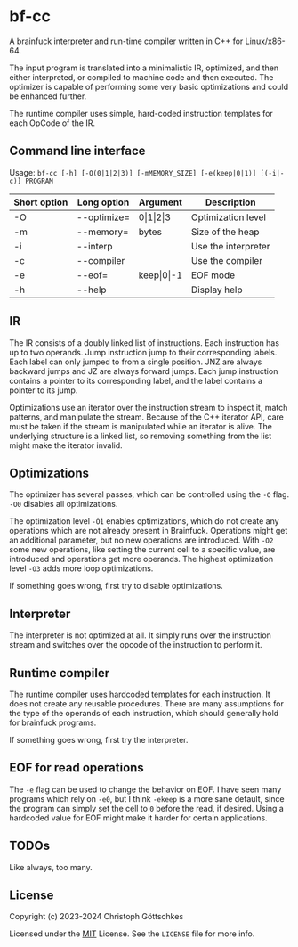 # bf-cc

A brainfuck interpreter and run-time compiler written in C++ for Linux/x86-64.

The input program is translated into a minimalistic IR, optimized, and then
either interpreted, or compiled to machine code and then executed.
The optimizer is capable of performing some very basic optimizations and
could be enhanced further.

The runtime compiler uses simple, hard-coded instruction templates for each
OpCode of the IR.

## Command line interface

Usage: `bf-cc [-h] [-O(0|1|2|3)] [-mMEMORY_SIZE] [-e(keep|0|1)] [(-i|-c)] PROGRAM`

| Short option | Long option | Argument    | Description         |
|--------------|-------------|-------------|---------------------|
| -O           | --optimize= | 0\|1\|2\|3  | Optimization level  |
| -m           | --memory=   | bytes       | Size of the heap    |
| -i           | --interp    |             | Use the interpreter |
| -c           | --compiler  |             | Use the compiler    |
| -e           | --eof=      | keep\|0\|-1 | EOF mode            |
| -h           | --help      |             | Display help        |

## IR

The IR consists of a doubly linked list of instructions.  Each instruction has
up to two operands.  Jump instruction jump to their corresponding labels.  Each
label can only jumped to from a single position.  JNZ are always backward jumps
and JZ are always forward jumps.  Each jump instruction contains a pointer to
its corresponding label, and the label contains a pointer to its jump.

Optimizations use an iterator over the instruction stream to inspect it, match
patterns, and manipulate the stream.  Because of the C++ iterator API, care must
be taken if the stream is manipulated while an iterator is alive.  The underlying
structure is a linked list, so removing something from the list might make the
iterator invalid.

## Optimizations

The optimizer has several passes, which can be controlled using the `-O` flag.
`-O0` disables all optimizations.

The optimization level `-O1` enables optimizations, which do not create any 
operations which are not already present in Brainfuck.  Operations might get 
an additional parameter, but no new operations are introduced.  With `-O2` 
some new operations, like setting the current cell to a specific value, are 
introduced and operations get more operands. The highest optimization level
`-O3` adds more loop optimizations.

If something goes wrong, first try to disable optimizations.

## Interpreter

The interpreter is not optimized at all. It simply runs over the instruction 
stream and switches over the opcode of the instruction to perform it.

## Runtime compiler

The runtime compiler uses hardcoded templates for each instruction.  It does not
create any reusable procedures.  There are many assumptions for the type of the
operands of each instruction, which should generally hold for brainfuck programs.

If something goes wrong, first try the interpreter.

## EOF for read operations

The `-e` flag can be used to change the behavior on EOF.  I have seen many 
programs which rely on `-e0`, but I think `-ekeep` is a more sane default, since
the program can simply set the cell to `0` before the read, if desired.  Using a
hardcoded value for EOF might make it harder for certain applications.

## TODOs

Like always, too many.

## License

Copyright (c) 2023-2024 Christoph Göttschkes

Licensed under the [MIT](https://opensource.org/licenses/MIT) License.
See the `LICENSE` file for more info.
